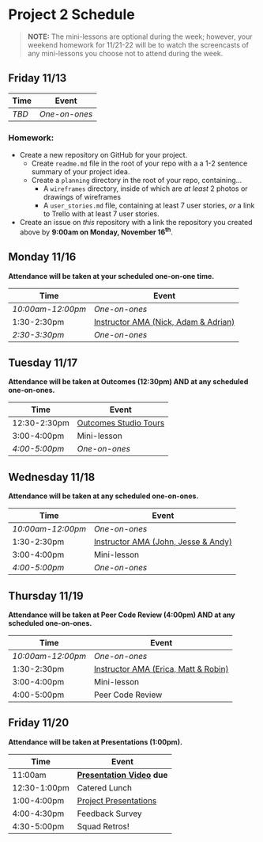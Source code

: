 # Project 2 Schedule

> **NOTE:** The mini-lessons are optional during the week; however, your weekend homework for 11/21-22 will be to watch the screencasts of any mini-lessons you choose not to attend during the week.

## Friday 11/13

| Time | Event |
|------|-------|
|*TBD*|*One-on-ones*|

### Homework:

- Create a new repository on GitHub for your project.
  - Create `readme.md` file in the root of your repo with a a 1-2 sentence summary of your project idea.
  - Create a `planning` directory in the root of your repo, containing...
    - A `wireframes` directory, inside of which are *at least* 2 photos or drawings of wireframes
    - A `user_stories.md` file, containing at least 7 user stories, *or* a link to Trello with at least 7 user stories.
- Create an issue on *this* repository with a link the repository you created above by **9:00am on Monday, November 16<sup>th</sup>**.


## Monday 11/16
**Attendance will be taken at your scheduled one-on-one time.**

| Time | Event |
|------|-------|
|*10:00am-12:00pm*|*One-on-ones*|
| 1:30-2:30pm  | [Instructor AMA (Nick, Adam & Adrian)](./amas.md)|
|*2:30-3:30pm*|*One-on-ones*|

## Tuesday 11/17

**Attendance will be taken at Outcomes (12:30pm) AND at any scheduled one-on-ones.**

| Time | Event |
|------|-------|
| 12:30-2:30pm | [Outcomes Studio Tours](https://docs.google.com/spreadsheets/u/1/d/15-qrBUoz72aJxQnNnlZfmG4Akhy25p-AYwtCXQKpGSY/edit#gid=0) |
| 3:00-4:00pm | Mini-lesson |
|*4:00-5:00pm*|*One-on-ones*|

## Wednesday 11/18

**Attendance will be taken at any scheduled one-on-ones.**

| Time | Event |
|------|-------|
|*10:00am-12:00pm*|*One-on-ones*|
| 1:30-2:30pm  | [Instructor AMA (John, Jesse & Andy)](./amas.md)|
| 3:00-4:00pm | Mini-lesson |
|*4:00-5:00pm*|*One-on-ones*|

## Thursday 11/19

**Attendance will be taken at Peer Code Review (4:00pm) AND at any scheduled one-on-ones.**

| Time | Event |
|------|-------|
|*10:00am-12:00pm*|*One-on-ones*|
| 1:30-2:30pm  | [Instructor AMA (Erica, Matt & Robin)](./amas.md)|
| 3:00-4:00pm | Mini-lesson |
| 4:00-5:00pm | Peer Code Review |



## Friday 11/20

**Attendance will be taken at Presentations (1:00pm).**

| Time | Event |
|------|-------|
| 11:00am | **[Presentation Video](./presentations.md) due** |
| 12:30-1:00pm | Catered Lunch |
| 1:00-4:00pm  | [Project Presentations](presentations.md)|
| 4:00-4:30pm | Feedback Survey |
| 4:30-5:00pm | Squad Retros! |
